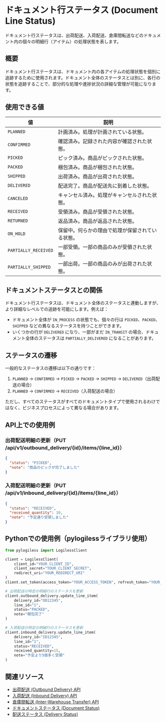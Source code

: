 # ドキュメント行ステータス (Document Line Status)

ドキュメント行ステータスは、出荷配送、入荷配送、倉庫間転送などのドキュメント内の個々の明細行（アイテム）の処理状態を表します。

## 概要

ドキュメント行ステータスは、ドキュメント内の各アイテムの処理状態を個別に追跡するために使用されます。ドキュメント全体のステータスとは別に、各行の状態を追跡することで、部分的な処理や進捗状況の詳細な管理が可能になります。

## 使用できる値

| 値 | 説明 |
|------|------|
| `PLANNED` | 計画済み。処理が計画されている状態。 |
| `CONFIRMED` | 確認済み。記録された内容が確認された状態。 |
| `PICKED` | ピック済み。商品がピックされた状態。 |
| `PACKED` | 梱包済み。商品が梱包された状態。 |
| `SHIPPED` | 出荷済み。商品が出荷された状態。 |
| `DELIVERED` | 配送完了。商品が配送先に到着した状態。 |
| `CANCELED` | キャンセル済み。処理がキャンセルされた状態。 |
| `RECEIVED` | 受領済み。商品が受領された状態。 |
| `RETURNED` | 返品済み。商品が返品された状態。 |
| `ON_HOLD` | 保留中。何らかの理由で処理が保留されている状態。 |
| `PARTIALLY_RECEIVED` | 一部受領。一部の商品のみが受領された状態。 |
| `PARTIALLY_SHIPPED` | 一部出荷。一部の商品のみが出荷された状態。 |

## ドキュメントステータスとの関係

ドキュメント行ステータスは、ドキュメント全体のステータスと連動しますが、より詳細なレベルでの追跡を可能にします。例えば：

- ドキュメント全体が `IN_PROCESS` の状態でも、個々の行は `PICKED`、`PACKED`、`SHIPPED` などの異なるステータスを持つことができます。
- いくつかの行が `DELIVERED` になり、一部がまだ `IN_TRANSIT` の場合、ドキュメント全体のステータスは `PARTIALLY_DELIVERED` になることがあります。

## ステータスの遷移

一般的なステータスの遷移は以下の通りです：

1. `PLANNED` → `CONFIRMED` → `PICKED` → `PACKED` → `SHIPPED` → `DELIVERED`（出荷配送の場合）
2. `PLANNED` → `CONFIRMED` → `RECEIVED`（入荷配送の場合）

ただし、すべてのステータスがすべてのドキュメントタイプで使用されるわけではなく、ビジネスプロセスによって異なる場合があります。

## API上での使用例

### 出荷配送明細の更新（PUT /api/v1/outbound_delivery/{id}/items/{line_id}）

```json
{
  "status": "PICKED",
  "note": "商品のピックが完了しました"
}
```

### 入荷配送明細の更新（PUT /api/v1/inbound_delivery/{id}/items/{line_id}）

```json
{
  "status": "RECEIVED",
  "received_quantity": 10,
  "note": "予定通り受領しました"
}
```

## Pythonでの使用例（pylogilessライブラリ使用）

```python
from pylogiless import LogilessClient

client = LogilessClient(
    client_id="YOUR_CLIENT_ID",
    client_secret="YOUR_CLIENT_SECRET",
    redirect_uri="YOUR_REDIRECT_URI"
)
client.set_token(access_token="YOUR_ACCESS_TOKEN", refresh_token="YOUR_REFRESH_TOKEN")

# 出荷配送の特定の明細行のステータスを更新
client.outbound_delivery.update_line_item(
    delivery_id="OD12345",
    line_id="1",
    status="PACKED",
    note="梱包完了"
)

# 入荷配送の特定の明細行のステータスを更新
client.inbound_delivery.update_line_item(
    delivery_id="ID12345",
    line_id="1",
    status="RECEIVED",
    received_quantity=15,
    note="予定より5個多く受領"
)
```

## 関連リソース

- [出荷配送 (Outbound Delivery) API](../api/outbound_delivery.md)
- [入荷配送 (Inbound Delivery) API](../api/inbound_delivery.md)
- [倉庫間転送 (Inter-Warehouse Transfer) API](../api/inter_warehouse_transfer.md)
- [ドキュメントステータス (Document Status)](document_status.md)
- [配送ステータス (Delivery Status)](delivery_status.md) 